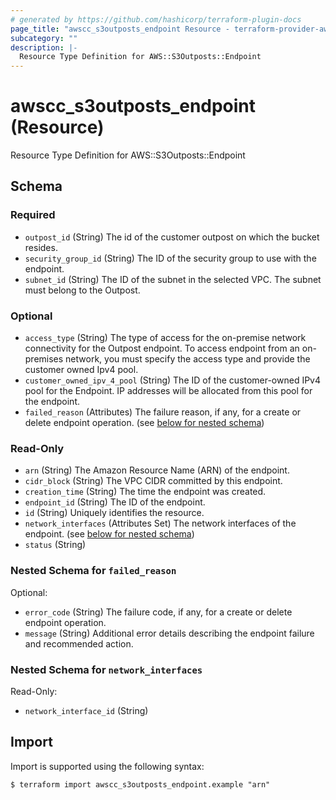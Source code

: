 ```yaml
---
# generated by https://github.com/hashicorp/terraform-plugin-docs
page_title: "awscc_s3outposts_endpoint Resource - terraform-provider-awscc"
subcategory: ""
description: |-
  Resource Type Definition for AWS::S3Outposts::Endpoint
---
```


# awscc_s3outposts_endpoint (Resource)

Resource Type Definition for AWS::S3Outposts::Endpoint



<!-- schema generated by tfplugindocs -->
## Schema

### Required

- `outpost_id` (String) The id of the customer outpost on which the bucket resides.
- `security_group_id` (String) The ID of the security group to use with the endpoint.
- `subnet_id` (String) The ID of the subnet in the selected VPC. The subnet must belong to the Outpost.

### Optional

- `access_type` (String) The type of access for the on-premise network connectivity for the Outpost endpoint. To access endpoint from an on-premises network, you must specify the access type and provide the customer owned Ipv4 pool.
- `customer_owned_ipv_4_pool` (String) The ID of the customer-owned IPv4 pool for the Endpoint. IP addresses will be allocated from this pool for the endpoint.
- `failed_reason` (Attributes) The failure reason, if any, for a create or delete endpoint operation. (see [below for nested schema](#nestedatt--failed_reason))

### Read-Only

- `arn` (String) The Amazon Resource Name (ARN) of the endpoint.
- `cidr_block` (String) The VPC CIDR committed by this endpoint.
- `creation_time` (String) The time the endpoint was created.
- `endpoint_id` (String) The ID of the endpoint.
- `id` (String) Uniquely identifies the resource.
- `network_interfaces` (Attributes Set) The network interfaces of the endpoint. (see [below for nested schema](#nestedatt--network_interfaces))
- `status` (String)

<a id="nestedatt--failed_reason"></a>
### Nested Schema for `failed_reason`

Optional:

- `error_code` (String) The failure code, if any, for a create or delete endpoint operation.
- `message` (String) Additional error details describing the endpoint failure and recommended action.


<a id="nestedatt--network_interfaces"></a>
### Nested Schema for `network_interfaces`

Read-Only:

- `network_interface_id` (String)

## Import

Import is supported using the following syntax:

```shell
$ terraform import awscc_s3outposts_endpoint.example "arn"
```
